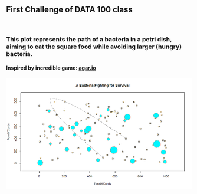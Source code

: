 ## First Challenge of DATA 100 class <br>
<br>

### This plot represents the path of a bacteria in a petri dish, aiming to eat the square food while avoiding larger (hungry) bacteria. <br>
#### Inspired by incredible game: [agar.io](https://agar.io/)

![](Challenge1_Larger.png)
